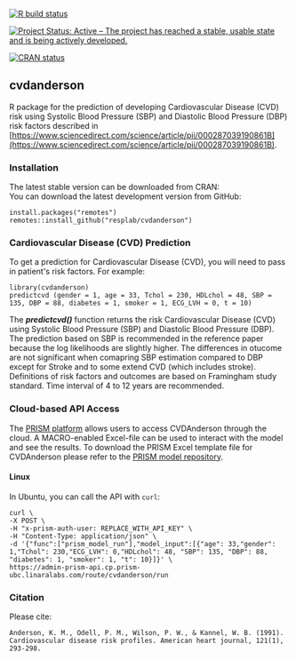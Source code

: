 [![R build status](https://github.com/resplab/cvdanderson/workflows/R-CMD-check/badge.svg)](https://github.com/resplab/cvdanderson/actions)
<!-- badges: end -->
[![Project Status: Active – The project has reached a stable, usable state and is being actively developed.](https://www.repostatus.org/badges/latest/active.svg)](https://www.repostatus.org/#active)
<!-- badges: start -->
[![CRAN status](https://www.r-pkg.org/badges/version/CVDAnderson)](https://CRAN.R-project.org/package=CVDAnderson)


## cvdanderson

R package for the prediction of developing Cardiovascular Disease (CVD) risk using Systolic Blood Pressure (SBP) and Diastolic Blood Pressure (DBP) risk factors described in [https://www.sciencedirect.com/science/article/pii/000287039190861B](https://www.sciencedirect.com/science/article/pii/000287039190861B). 

### Installation

The latest stable version can be downloaded from CRAN:  
You can download the latest development version from GitHub:

```
install.packages("remotes")
remotes::install_github("resplab/cvdanderson")
```


### Cardiovascular Disease (CVD) Prediction

To get a prediction for Cardiovascular Disease (CVD), you will need to pass in patient's risk factors. For example: 

```
library(cvdanderson)
predictcvd (gender = 1, age = 33, Tchol = 230, HDLchol = 48, SBP = 135, DBP = 88, diabetes = 1, smoker = 1, ECG_LVH = 0, t = 10)
```

The ***predictcvd()*** function returns the risk Cardiovascular Disease (CVD) using Systolic Blood Pressure (SBP) and Diastolic Blood Pressure (DBP).
The prediction based on SBP is recommended in the reference paper because the log likelihoods are slightly higher. The differences in otucome are not significant when comapring SBP estimation compared to DBP except for Stroke and to some extend CVD (which includes stroke). Definitions of risk factors and outcomes are based on Framingham study standard. Time interval of 4 to 12 years are recommended.

### Cloud-based API Access
The [PRISM platform](http://prism.resp.core.ubc.ca) allows users to access CVDAnderson through the cloud. A MACRO-enabled Excel-file can be used to interact with the model and see the results. To download the PRISM Excel template file for CVDAnderson please refer to the [PRISM model repository](http://resp.core.ubc.ca/ipress/prism).

#### Linux

In Ubuntu, you can call the API with `curl`:

```
curl \
-X POST \
-H "x-prism-auth-user: REPLACE_WITH_API_KEY" \
-H "Content-Type: application/json" \
-d '{"func":["prism_model_run"],"model_input":[{"age": 33,"gender": 1,"Tchol": 230,"ECG_LVH": 0,"HDLchol": 48, "SBP": 135, "DBP": 88, "diabetes": 1, "smoker": 1, "t": 10}]}' \
https://admin-prism-api.cp.prism-ubc.linaralabs.com/route/cvdanderson/run
```


### Citation

Please cite: 

```
Anderson, K. M., Odell, P. M., Wilson, P. W., & Kannel, W. B. (1991). Cardiovascular disease risk profiles. American heart journal, 121(1), 293-298.
```
